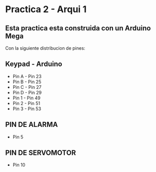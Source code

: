# Practica 2 - Arqui 1
Esta practica esta construida con un Arduino Mega
---
Con la siguiente distribucion de pines:

## Keypad - Arduino
- Pin A - Pin 23
- Pin B - Pin 25
- Pin C - Pin 27
- Pin D - Pin 29
- Pin 1 - Pin 49
- Pin 2 - Pin 51
- Pin 3 - Pin 53

## PIN DE ALARMA
- Pin 5

## PIN DE SERVOMOTOR
- Pin 10